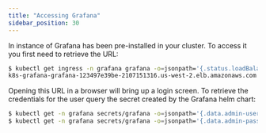 ```yaml
---
title: "Accessing Grafana"
sidebar_position: 30
---
```


In instance of Grafana has been pre-installed in your cluster. To access it you first need to retrieve the URL:

```bash hook=check-grafana
$ kubectl get ingress -n grafana grafana -o=jsonpath='{.status.loadBalancer.ingress[0].hostname}'
k8s-grafana-grafana-123497e39be-2107151316.us-west-2.elb.amazonaws.com
```

Opening this URL in a browser will bring up a login screen. To retrieve the credentials for the user query the secret created by the Grafana helm chart:

```bash
$ kubectl get -n grafana secrets/grafana -o=jsonpath='{.data.admin-user}' | base64 -d
$ kubectl get -n grafana secrets/grafana -o=jsonpath='{.data.admin-password}' | base64 -d
```
